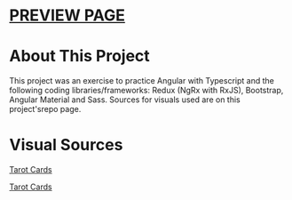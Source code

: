 # <a href="https://edw-zhao.github.io/ambient-sound-mixer/">PREVIEW PAGE</a>

# About This Project

This project was an exercise to practice Angular with Typescript and the following coding libraries/frameworks: Redux (NgRx with RxJS), Bootstrap, Angular Material and Sass. Sources for visuals used are on this project'srepo page.

# Visual Sources

<a href="https://www.bennionkearny.com/free-tarot-cards/">Tarot Cards</a>

<a href="https://codepen.io/NazarTheVis/pen/zqXMqP">Tarot Cards</a>

